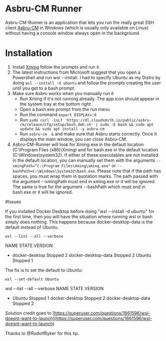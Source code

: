 # Asbru-CM Runner

Asbru-CM-Runner is an application that lets you run the really great SSH client [Asbru-CM](https://www.asbru-cm.net) in Windows (which is usually only available on Linux) without having a console window always open in the background.

# Installation
1. Install [Xming](http://www.straightrunning.com/XmingNotes/) follow the prompts and run it.
3. The latest instructions from Microsoft suggest that you open a Powershell and run wsl --install. I had to specify Ubuntu as my Distro by doing `wsl --install -d ubuntu` and follow the prompts creating the user until you get to a bash prompt.
4. Make sure Asbru works when you manually run it
   - Run Xming if it's not running already. The app icon should appear in the system tray at the bottom right.
   - Open a bash.exe prompt from the run menu
   - Run the command `export DISPLAY=:0`
   - Run `sudo curl -1sLf 'https://dl.cloudsmith.io/public/asbru-cm/release/cfg/setup/bash.deb.sh' | sudo -E bash && sudo apt update && sudo apt install -y asbru-cm`
   - Run `asbru-cm  &` and make sure that Asbru starts correctly. Once it displays the main window, you can close Asbru-CM.
5. Asbru-CM-Runner will look for Xming.exe in the default location (C:\Program Files (x86)\Xming) and for bash.exe in the default location (C:\Windows\system32\). If either of these executables are not installed in the default location, you can manually set them with the arguments `--xmingPath="C:\Program Files\Xming\xming.exe"` or `--bashPath=C:\Windows\System32\bash.exe`. Please note that if the path has spaces, you must wrap them in quotation marks. The path passed with the argument --xmingPath must end in xming.exe or it will be ignored. The same  is true for the argument --bashPath which must end in bash.exe or it will be ignored.

#Issues

If you installed Docker Desktop before doing "wsl --install -d ubuntu" for the first time, then you will have the situation where running wsl or bash simply does nothing. This happens because docker-desktop-data is the default instead of Ubuntu.

`wsl --list --all --verbose`

 NAME                   STATE           VERSION
* docker-desktop         Stopped         2
  docker-desktop-data    Stopped         2
  Ubuntu                 Stopped         1
  
The fix is to set the default to Ubuntu:

`wsl --set-default Ubuntu`

wsl --list --all --verbose
  NAME                   STATE           VERSION
* Ubuntu                 Stopped         1
  docker-desktop         Stopped         2
  docker-desktop-data    Stopped         2
  
  
Solution credit goes to [https://superuser.com/questions/1661596/wsl-doesnt-want-to-launch](https://superuser.com/questions/1661596/wsl-doesnt-want-to-launch)

Thanks to @RudolfByker for this tip.
